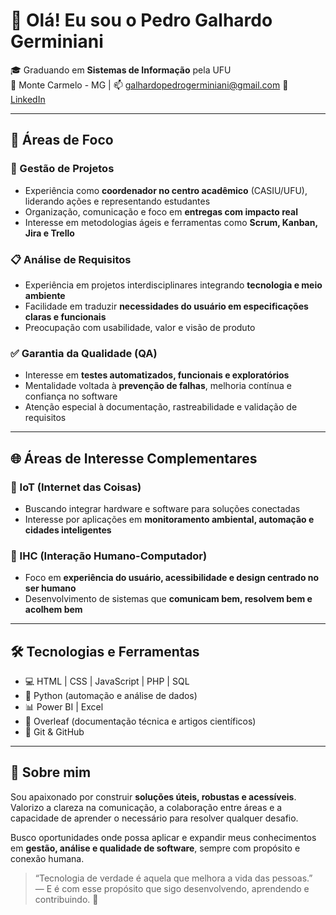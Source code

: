 # 👋 Olá! Eu sou o Pedro Galhardo Germiniani

🎓 Graduando em **Sistemas de Informação** pela UFU  
📍 Monte Carmelo - MG | 📫 galhardopedrogerminiani@gmail.com
🔗 [LinkedIn](https://www.linkedin.com/in/pedro-galhardo-20789027b)

---

## 🚀 Áreas de Foco

### 🎯 Gestão de Projetos
- Experiência como **coordenador no centro acadêmico** (CASIU/UFU), liderando ações e representando estudantes
- Organização, comunicação e foco em **entregas com impacto real**
- Interesse em metodologias ágeis e ferramentas como **Scrum, Kanban, Jira e Trello**

### 📋 Análise de Requisitos
- Experiência em projetos interdisciplinares integrando **tecnologia e meio ambiente**
- Facilidade em traduzir **necessidades do usuário em especificações claras e funcionais**
- Preocupação com usabilidade, valor e visão de produto

### ✅ Garantia da Qualidade (QA)
- Interesse em **testes automatizados, funcionais e exploratórios**
- Mentalidade voltada à **prevenção de falhas**, melhoria contínua e confiança no software
- Atenção especial à documentação, rastreabilidade e validação de requisitos

---

## 🌐 Áreas de Interesse Complementares

### 🌱 IoT (Internet das Coisas)
- Buscando integrar hardware e software para soluções conectadas  
- Interesse por aplicações em **monitoramento ambiental, automação e cidades inteligentes**

### 🧠 IHC (Interação Humano-Computador)
- Foco em **experiência do usuário, acessibilidade e design centrado no ser humano**
- Desenvolvimento de sistemas que **comunicam bem, resolvem bem e acolhem bem**

---

## 🛠️ Tecnologias e Ferramentas

- 💻 HTML | CSS | JavaScript | PHP | SQL  
- 🐍 Python (automação e análise de dados)  
- 📊 Power BI | Excel  
- 📄 Overleaf (documentação técnica e artigos científicos)  
- 🔄 Git & GitHub

---

## 💬 Sobre mim

Sou apaixonado por construir **soluções úteis, robustas e acessíveis**. Valorizo a clareza na comunicação, a colaboração entre áreas e a capacidade de aprender o necessário para resolver qualquer desafio.

Busco oportunidades onde possa aplicar e expandir meus conhecimentos em **gestão, análise e qualidade de software**, sempre com propósito e conexão humana.

> “Tecnologia de verdade é aquela que melhora a vida das pessoas.”  
> — E é com esse propósito que sigo desenvolvendo, aprendendo e contribuindo. 🚀

